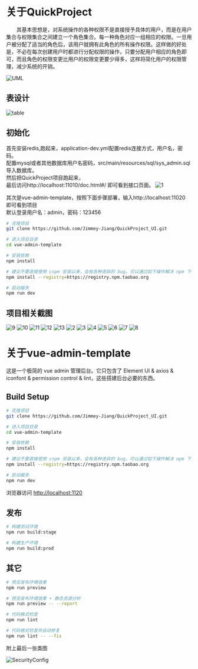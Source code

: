 

# 关于QuickProject

&ensp;&ensp;&ensp;&ensp;其基本思想是，对系统操作的各种权限不是直接授予具体的用户，而是在用户集合与权限集合之间建立一个角色集合。每一种角色对应一组相应的权限。一旦用户被分配了适当的角色后，该用户就拥有此角色的所有操作权限。这样做的好处是，不必在每次创建用户时都进行分配权限的操作，只要分配用户相应的角色即可，而且角色的权限变更比用户的权限变更要少得多，这样将简化用户的权限管理，减少系统的开销。



![UML](https://user-images.githubusercontent.com/28785691/117293954-a6b9dc00-aea4-11eb-8ec3-a51c7ffd1776.png)

## 表设计
![table](https://user-images.githubusercontent.com/28785691/117275552-baf3de00-ae90-11eb-88ef-bb73b1c2f231.png)

## 初始化
 首先安装redis,跑起来，application-dev.yml配置redis连接方式，用户名，密码。
 <br/>配置mysql或者其他数据库用户名密码，src/main/resources/sql/sys_admin.sql导入数据库。
 <br/>然后把QuickProject项目跑起来，
 <br/>最后访问http://localhost:11010/doc.html#/ 即可看到接口页面。
![1](https://user-images.githubusercontent.com/28785691/117138090-254b4680-addd-11eb-98d6-019557445b26.png)

其次是vue-admin-template，按照下面步骤部署，输入http://localhost:11020 即可看到项目
 <br/>默认登录用户名：admin，密码：123456
 

```bash
# 克隆项目
git clone https://github.com/Jimmey-Jiang/QuickProject_UI.git

# 进入项目目录
cd vue-admin-template

# 安装依赖
npm install

# 建议不要直接使用 cnpm 安装以来，会有各种诡异的 bug。可以通过如下操作解决 npm 下载速度慢的问题
npm install --registry=https://registry.npm.taobao.org

# 启动服务
npm run dev
```

## 项目相关截图

![9](https://user-images.githubusercontent.com/28785691/117138067-22505600-addd-11eb-879e-dab02ac5c214.png)
![10](https://user-images.githubusercontent.com/28785691/117138073-22e8ec80-addd-11eb-8053-44a5899bffe2.png)
![11](https://user-images.githubusercontent.com/28785691/117138077-23818300-addd-11eb-91ac-93e6b376f1d5.png)
![12](https://user-images.githubusercontent.com/28785691/117138080-241a1980-addd-11eb-91e2-199bc63d8b17.png)
![13](https://user-images.githubusercontent.com/28785691/117138084-24b2b000-addd-11eb-867f-66af54373634.png)
![2](https://user-images.githubusercontent.com/28785691/117138094-267c7380-addd-11eb-8525-2af3f7d8c76a.png)
![3](https://user-images.githubusercontent.com/28785691/117138099-27150a00-addd-11eb-9f2b-4f5b865c6fca.png)
![4](https://user-images.githubusercontent.com/28785691/117138103-27ada080-addd-11eb-8cd5-4f910a6714ee.png)
![5](https://user-images.githubusercontent.com/28785691/117138109-28decd80-addd-11eb-8e33-3a251c0ee5a5.png)
![6](https://user-images.githubusercontent.com/28785691/117138114-29776400-addd-11eb-92f2-119c6fe4a165.png)
![7](https://user-images.githubusercontent.com/28785691/117138049-1f556580-addd-11eb-9ff2-d45e2c893b4a.png)
![8](https://user-images.githubusercontent.com/28785691/117138063-211f2900-addd-11eb-8ff0-5d471b397915.png)
# 关于vue-admin-template
这是一个极简的 vue admin 管理后台。它只包含了 Element UI & axios & iconfont & permission control & lint，这些搭建后台必要的东西。


## Build Setup

```bash
# 克隆项目
git clone https://github.com/Jimmey-Jiang/QuickProject_UI.git

# 进入项目目录
cd vue-admin-template

# 安装依赖
npm install

# 建议不要直接使用 cnpm 安装以来，会有各种诡异的 bug。可以通过如下操作解决 npm 下载速度慢的问题
npm install --registry=https://registry.npm.taobao.org

# 启动服务
npm run dev
```

浏览器访问 [http://localhost:1120](http://localhost:1120)

## 发布

```bash
# 构建测试环境
npm run build:stage

# 构建生产环境
npm run build:prod
```

## 其它

```bash
# 预览发布环境效果
npm run preview

# 预览发布环境效果 + 静态资源分析
npm run preview -- --report

# 代码格式检查
npm run lint

# 代码格式检查并自动修复
npm run lint -- --fix
```

附上最后一张类图

![SecurityConfig](https://user-images.githubusercontent.com/28785691/124714808-d3d24b80-df34-11eb-9079-e50f3160d74e.png)



